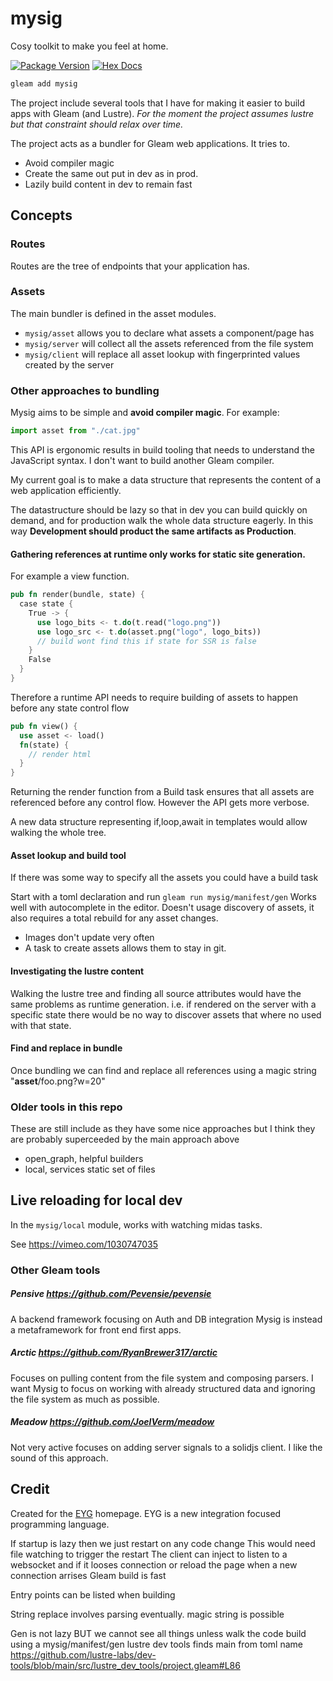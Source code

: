 # mysig

Cosy toolkit to make you feel at home.

[![Package Version](https://img.shields.io/hexpm/v/mysig)](https://hex.pm/packages/mysig)
[![Hex Docs](https://img.shields.io/badge/hex-docs-ffaff3)](https://hexdocs.pm/mysig/)

```sh
gleam add mysig
```

The project include several tools that I have for making it easier to build apps with Gleam (and Lustre).
*For the moment the project assumes lustre but that constraint should relax over time.*

The project acts as a bundler for Gleam web applications. It tries to.

- Avoid compiler magic
- Create the same out put in dev as in prod.
- Lazily build content in dev to remain fast

## Concepts

### Routes

Routes are the tree of endpoints that your application has.

### Assets

The main bundler is defined in the asset modules.
- `mysig/asset` allows you to declare what assets a component/page has
- `mysig/server` will collect all the assets referenced from the file system
- `mysig/client` will replace all asset lookup with fingerprinted values created by the server



### Other approaches to bundling

Mysig aims to be simple and **avoid compiler magic**. For example:

```js
import asset from "./cat.jpg"
```

This API is ergonomic results in build tooling that needs to understand the JavaScript syntax.
I don't want to build another Gleam compiler.

My current goal is to make a data structure that represents the content of a web application efficiently.

The datastructure should be lazy so that in dev you can build quickly on demand, and for production walk the whole data structure eagerly.
In this way **Development should product the same artifacts as Production**.

#### Gathering references at runtime only works for static site generation.

For example a view function.
```rs
pub fn render(bundle, state) {
  case state {
    True -> {
      use logo_bits <- t.do(t.read("logo.png"))
      use logo_src <- t.do(asset.png("logo", logo_bits))
      // build wont find this if state for SSR is false
    }
    False
  }
}
```

Therefore a runtime API needs to require building of assets to happen before any state control flow
```rs
pub fn view() {
  use asset <- load()
  fn(state) {
    // render html
  }
}
```
Returning the render function from a Build task ensures that all assets are referenced before any control flow.
However the API gets more verbose.

A new data structure representing if,loop,await in templates would allow walking the whole tree.

#### Asset lookup and build tool

If there was some way to specify all the assets you could have a build task

Start with a toml declaration and run `gleam run mysig/manifest/gen`
Works well with autocomplete in the editor. Doesn't usage discovery of assets, it also requires a total rebuild for any asset changes.

- Images don't update very often
- A task to create assets allows them to stay in git.

#### Investigating the lustre content

Walking the lustre tree and finding all source attributes would have the same problems as runtime generation.
i.e. if rendered on the server with a specific state there would be no way to discover assets that where no used with that state.

#### Find and replace in bundle

Once bundling we can find and replace all references using a magic string "__asset__/foo.png?w=20"

### Older tools in this repo

These are still include as they have some nice approaches but I think they are probably superceeded by the main approach above

- open_graph, helpful builders
- local, services static set of files

## Live reloading for local dev

In the `mysig/local` module, works with watching midas tasks.

See https://vimeo.com/1030747035

### Other Gleam tools

##### Pensive https://github.com/Pevensie/pevensie
A backend framework focusing on Auth and DB integration Mysig is instead a metaframework for front end first apps.

##### Arctic https://github.com/RyanBrewer317/arctic
Focuses on pulling content from the file system and composing parsers.
I want Mysig to focus on working with already structured data and ignoring the file system as much as possible.

##### Meadow https://github.com/JoelVerm/meadow
Not very active focuses on adding server signals to a solidjs client. I like the sound of this approach.

## Credit

Created for the [EYG](https://eyg.run/) homepage. EYG is a new integration focused programming language.

If startup is lazy then we just restart on any code change This would need file watching to trigger the restart
The client can inject to listen to a websocket and if it looses connection or reload the page when a new connection arrises
Gleam build is fast

Entry points can be listed when building

String replace involves parsing eventually. magic string is possible

Gen is not lazy BUT we cannot see all things unless walk the code
build using a mysig/manifest/gen
lustre dev tools finds main from toml name https://github.com/lustre-labs/dev-tools/blob/main/src/lustre_dev_tools/project.gleam#L86